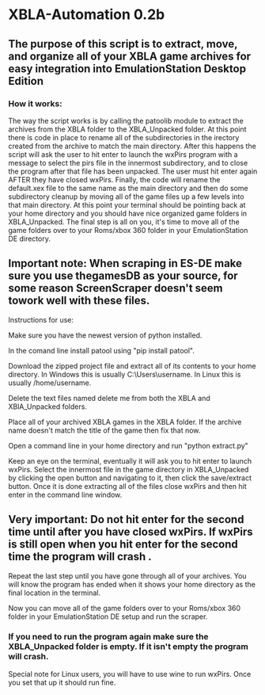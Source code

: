 # XBLA-Automation 0.2b

## The purpose of this script is to extract, move, and organize all of your XBLA game archives for easy integration into EmulationStation Desktop Edition

### How it works:
The way the script works is by calling the patoolib module to extract the archives from the XBLA folder to the XBLA_Unpacked folder.
At this point there is code in place to rename all of the subdirectories in the irectory created from the archive to match the main directory.
After this happens the script will ask the user to hit enter to launch the wxPirs program with a message to select the pirs file in the innermost subdirectory, and
to close the program after that file has been unpacked. The user must hit enter again AFTER they have closed wxPirs.
Finally, the code will rename the default.xex file to the same name as the main directory and then do some subdirectory cleanup by moving all of the game files up a few levels into that main directory.
At this point your terminal should be pointing back at your home directory and you should have nice organized game folders in XBLA_Unpacked.
The final step is all on you, it's time to move all of the game folders over to your Roms/xbox 360 folder in your EmulationStation DE directory.

## Important note: When scraping in ES-DE make sure you use thegamesDB as your source, for some reason ScreenScraper doesn't seem towork well with these files.

Instructions for use:

Make sure you have the newest version of python installed.

In the comand line install patool using "pip install patool".

Download the zipped project file and extract all of its contents to your home directory.
In Windows this is usually C:\Users\username.
In Linux this is usually /home/username.

Delete the text files named delete me from both the XBLA and XBlA_Unpacked folders.

Place all of your archived XBLA games in the XBLA folder.
If the archive name doesn't match the title of the game then fix that now.

Open a command line in your home directory and run "python extract.py"

Keep an eye on the terminal, eventually it will ask you to hit enter to launch wxPirs.
Select the innermost file in the game directory in XBLA_Unpacked by clicking the open button and navigating to it, then click the save/extract button.
Once it is done extracting all of the files close wxPirs and then hit enter in the command line window.
## Very important: Do not hit enter for the second time until after you have closed wxPirs. If wxPirs is still open when you hit enter for the second time the program will crash .

Repeat the last step until you have gone through all of your archives. You will know the program has ended when it shows your home directory as the final location in the terminal.

Now you can move all of the game folders over to your Roms/xbox 360 folder in your EmulationStation DE setup and run the scraper.

### If you need to run the program again make sure the XBLA_Unpacked folder is empty. If it isn't empty the program will crash.

Special note for Linux users, you will have to use wine to run wxPirs. Once you set that up it should run fine.
